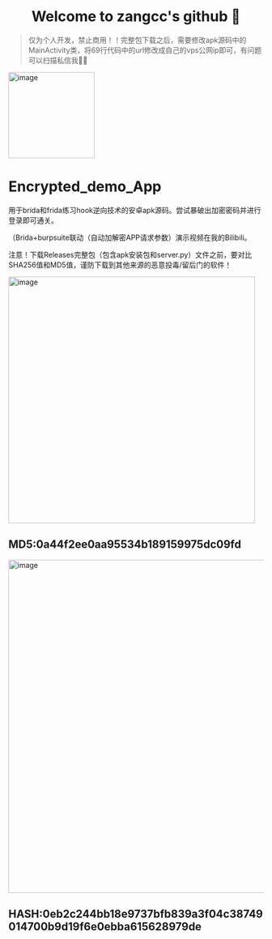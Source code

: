 <h1 align="center">Welcome to zangcc's github 👋</h1>


> 仅为个人开发，禁止商用！！完整包下载之后，需要修改apk源码中的MainActivity类，将69行代码中的url修改成自己的vps公网ip即可，有问题可以扫描私信我🙆‍♂️ 


<img width="170" alt="image" src="https://github.com/zangcc/Java_Risky_Functions/assets/64825932/d8cd05f1-248f-4e3d-87e8-ee8dafec2dfc">

# Encrypted_demo_App
用于brida和frida练习hook逆向技术的安卓apk源码。尝试暴破出加密密码并进行登录即可通关。

（Brida+burpsuite联动（自动加解密APP请求参数）演示视频在我的Bilibili。

注意！下载Releases完整包（包含apk安装包和server.py）文件之前，要对比SHA256值和MD5值，谨防下载到其他来源的恶意投毒/留后门的软件！

<img width="487" alt="image" src="https://github.com/user-attachments/assets/82778696-bdda-4e73-8e4b-64ccdb7a78aa">

## MD5:0a44f2ee0aa95534b189159975dc09fd

<img width="658" alt="image" src="https://github.com/user-attachments/assets/9f90784c-ab17-4ac2-beea-64146fbd4cda">


## HASH:0eb2c244bb18e9737bfb839a3f04c38749014700b9d19f6e0ebba615628979de
